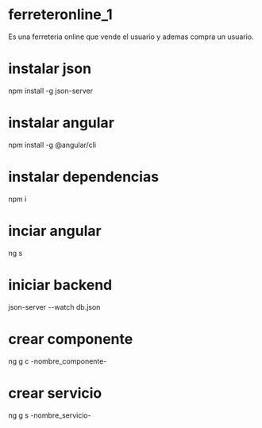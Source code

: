 # ferreteronline_1
Es una ferreteria online que vende el usuario y ademas compra un usuario.

# instalar json
npm install -g json-server

# instalar angular
npm install -g @angular/cli

# instalar dependencias
npm i

# inciar angular 
ng s

# iniciar backend
json-server --watch db.json

# crear componente
ng g c -nombre_componente-

# crear servicio
ng g s -nombre_servicio-

